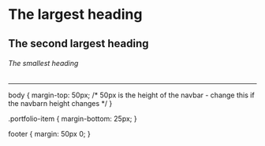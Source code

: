 # The largest heading
## The second largest heading
###### The smallest heading
** **
body {
	margin-top: 50px; /* 50px is the height of the navbar - change this if the navbarn height changes */
}

.portfolio-item {
	margin-bottom: 25px;
}

footer {
	margin: 50px 0;
}
